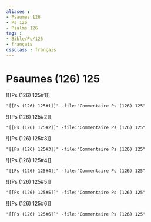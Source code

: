 ```yaml
---
aliases : 
- Psaumes 126
- Ps 126
- Psalms 126
tags : 
- Bible/Ps/126
- français
cssclass : français
---
```


# Psaumes (126) 125

![[Ps (126) 125#1]]

```query
"[[Ps (126) 125#1]]" -file:"Commentaire Ps (126) 125"
```

![[Ps (126) 125#2]]

```query
"[[Ps (126) 125#2]]" -file:"Commentaire Ps (126) 125"
```

![[Ps (126) 125#3]]

```query
"[[Ps (126) 125#3]]" -file:"Commentaire Ps (126) 125"
```

![[Ps (126) 125#4]]

```query
"[[Ps (126) 125#4]]" -file:"Commentaire Ps (126) 125"
```

![[Ps (126) 125#5]]

```query
"[[Ps (126) 125#5]]" -file:"Commentaire Ps (126) 125"
```

![[Ps (126) 125#6]]

```query
"[[Ps (126) 125#6]]" -file:"Commentaire Ps (126) 125"
```

